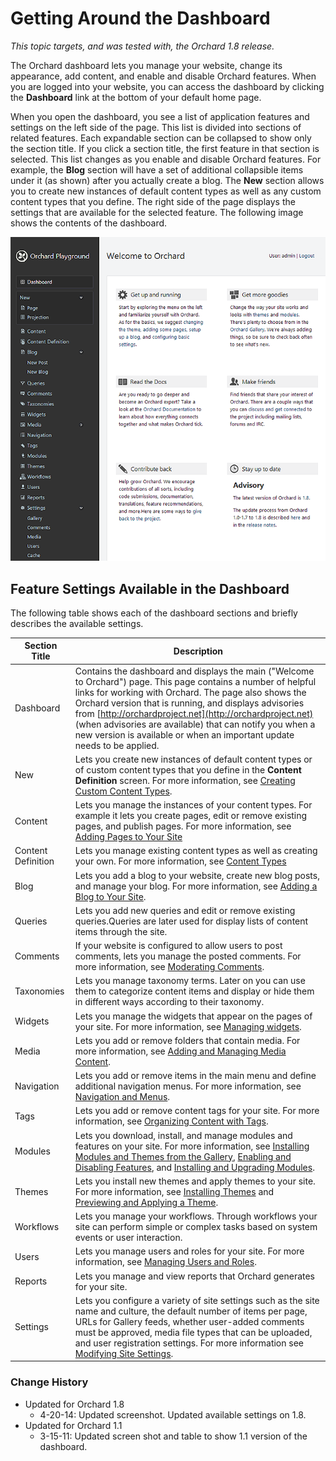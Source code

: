 Getting Around the Dashboard
============================

*This topic targets, and was tested with, the Orchard 1.8 release.*

The Orchard dashboard lets you manage your website, change its appearance, add content, and enable and disable Orchard features. When you are logged into your website, you can access the dashboard by clicking the **Dashboard** link at the bottom of your default home page.

When you open the dashboard, you see a list of application features and settings on the left side of the page. This list is divided into sections of related features. Each expandable section can be collapsed to show only the section title. If you click a section title, the first feature in that section is selected. This list changes as you enable and disable Orchard features. For example, the **Blog** section will have a set of additional collapsible items under it (as shown) after you actually create a blog. The **New** section allows you to create new instances of default content types as well as any custom content types that you define. The right side of the page displays the settings that are available for the selected feature. The following image shows the contents of the dashboard.

![](/Attachments/Getting-Around-The-Dashboard/Dashboard.png)

Feature Settings Available in the Dashboard
-------------------------------------------


The following table shows each of the dashboard sections and briefly describes the available settings.

Section Title       | Description
-------------       | -----------
Dashboard           | Contains the dashboard and displays the main ("Welcome to Orchard") page. This page contains a number of helpful links for working with Orchard. The page also shows the Orchard version that is running, and displays advisories from [http://orchardproject.net](http://orchardproject.net) (when advisories are available) that can notify you when a new version is available or when an important update needs to be applied.
New                 | Lets you create new instances of default content types or of custom content types that you define in the **Content Definition** screen. For more information, see [Creating Custom Content Types](Creating-custom-content-types.html).
Content             | Lets you manage the instances of your content types. For example it lets you create pages, edit or remove existing pages, and publish pages. For more information, see [Adding Pages to Your Site](Adding-pages-to-your-site.html)
Content Definition  | Lets you manage existing content types as well as creating your own. For more information, see [Content Types](Content-types.html)
Blog                | Lets you add a blog to your website, create new blog posts, and manage your blog. For more information, see [Adding a Blog to Your Site](Adding-a-Blog-to-Your-Site.html).
Queries             | Lets you add new queries and edit or remove existing queries.Queries are later used for display lists of content items through the site.
Comments            | If your website is configured to allow users to post comments, lets you manage the posted comments. For more information, see [Moderating Comments](Moderating-comments.html).
Taxonomies          | Lets you manage taxonomy terms. Later on you can use them to categorize content items and display or hide them in different ways according to their taxonomy.
Widgets             | Lets you manage the widgets that appear on the pages of your site. For more information, see [Managing widgets](Managing-widgets.html).
Media               | Lets you add or remove folders that contain media. For more information, see [Adding and Managing Media Content](Adding-and-Managing-Media-Content.html.html).
Navigation          | Lets you add or remove items in the main menu and define additional navigation menus. For more information, see [Navigation and Menus](Navigation-and-Menus.html).
Tags                | Lets you add or remove content tags for your site. For more information, see [Organizing Content with Tags](Organizing-content-with-tags.html).
Modules             | Lets you download, install, and manage modules and features on your site. For more information, see [Installing Modules and Themes from the Gallery](Installing-modules-and-themes-from-the-gallery.html), [Enabling and Disabling Features](Enabling-and-Disabling-Features.html), and [Installing and Upgrading Modules](Installing-and-Upgrading-Modules.html).
Themes              | Lets you install new themes and apply themes to your site. For more information, see [Installing Themes](Installing-Themes.html) and [Previewing and Applying a Theme](Previewing-and-Applying-a-Theme.html).
Workflows           | Lets you manage your workflows. Through workflows your site can perform simple or complex tasks based on system events or user interaction.
Users               | Lets you manage users and roles for your site. For more information, see [Managing Users and Roles](Managing-Users-and-Roles.html).
Reports             | Lets you manage and view reports that Orchard generates for your site.
Settings            | Lets you configure a variety of site settings such as the site name and culture, the default number of items per page, URLs for Gallery feeds, whether user-added comments must be approved, media file types that can be uploaded, and user registration settings. For more information see [Modifying Site Settings](Modifying-Site-Settings.html).

### Change History
* Updated for Orchard 1.8
    * 4-20-14: Updated screenshot. Updated available settings on 1.8.
* Updated for Orchard 1.1
    * 3-15-11: Updated screen shot and table to show 1.1 version of the dashboard.
